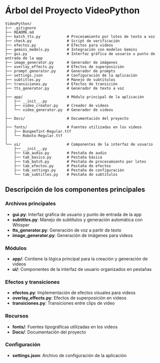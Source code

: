 # Árbol del Proyecto VideoPython

```
VideoPython/
├── .gitignore
├── README.md
├── batch_tts.py            # Procesamiento por lotes de texto a voz
├── check.py                # Script de verificación
├── efectos.py              # Efectos para videos
├── gemini_models.py        # Integración con modelos Gemini
├── gui.py                  # Interfaz gráfica de usuario u punto de entrada de la app
├── image_generator.py      # Generador de imágenes
├── overlay_effects.py      # Efectos de superposición
├── prompt_generator.py     # Generador de prompts
├── settings.json           # Configuración de la aplicación
├── subtitles.py            # Manejo de subtítulos
├── transiciones.py         # Efectos de transición
├── tts_generator.py        # Generador de texto a voz
│
├── app/                    # Módulo principal de la aplicación
│   ├── __init__.py
│   ├── video_creator.py    # Creador de videos
│   └── video_generator.py  # Generador de videos
│
├── Docs/                   # Documentación del proyecto
│
├── fonts/                  # Fuentes utilizadas en los videos
│   ├── BungeeTint-Regular.ttf
│   └── Roboto-Regular.ttf
│
└── ui/                     # Componentes de la interfaz de usuario
    ├── __init__.py
    ├── tab_audio.py        # Pestaña de audio
    ├── tab_basico.py       # Pestaña básica
    ├── tab_batch.py        # Pestaña de procesamiento por lotes
    ├── tab_efectos.py      # Pestaña de efectos
    ├── tab_settings.py     # Pestaña de configuración
    └── tab_subtitles.py    # Pestaña de subtítulos
```

## Descripción de los componentes principales

### Archivos principales

- **gui.py**: Interfaz gráfica de usuario y punto de entrada de la app 
- **subtitles.py**: Manejo de subtítulos y generación automática con Whisper
- **tts_generator.py**: Generación de voz a partir de texto
- **image_generator.py**: Generación de imágenes para videos

### Módulos
- **app/**: Contiene la lógica principal para la creación y generación de videos
- **ui/**: Componentes de la interfaz de usuario organizados en pestañas

### Efectos y transiciones
- **efectos.py**: Implementación de efectos visuales para videos
- **overlay_effects.py**: Efectos de superposición en videos
- **transiciones.py**: Transiciones entre clips de video

### Recursos
- **fonts/**: Fuentes tipográficas utilizadas en los videos
- **Docs/**: Documentación del proyecto

### Configuración
- **settings.json**: Archivo de configuración de la aplicación